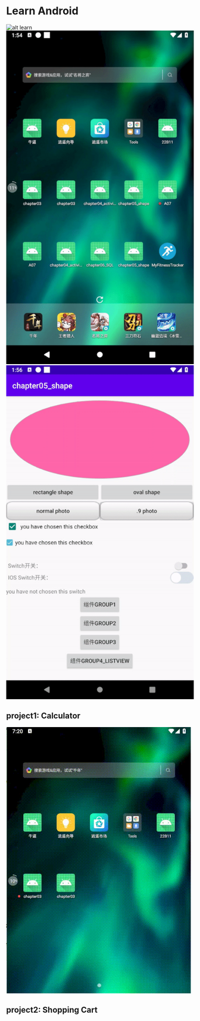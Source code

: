 # Learn Android

![alt learn](img/learn01.gif)
![alt learn](img/learn02.gif)
![alt learn](img/learn03.gif)

## project1: Calculator

![alt Calculator GIF](img/project1_calc.gif)

## project2: Shopping Cart